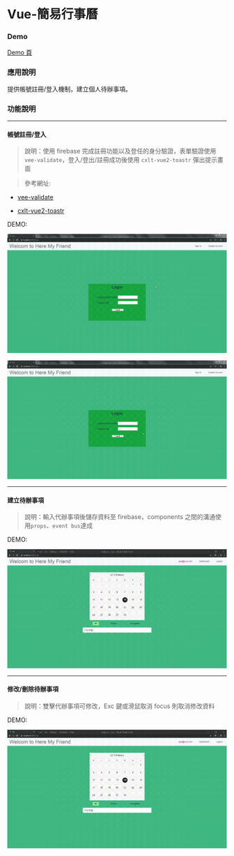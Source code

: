 # Vue-簡易行事曆

### Demo

[Demo 頁](https://rekklesyen.github.io/calendar)

### 應用說明

提供帳號註冊/登入機制，建立個人待辦事項。

### 功能說明

---

#### 帳號註冊/登入

> 說明：使用 firebase 完成註冊功能以及登任的身分驗證，表單驗證使用 `vee-validate`，登入/登出/註冊成功後使用 `cxlt-vue2-toastr` 彈出提示畫面

> 參考網址:

- [vee-validate](https://baianat.github.io/vee-validate/)

- [cxlt-vue2-toastr](https://github.com/chengxulvtu/cxlt-vue2-toastr)

DEMO:

![Register](https://github.com/RekklesYen/calendar/blob/master/gif/register.gif?raw=true 'Register')

![Login](https://github.com/RekklesYen/calendar/blob/master/gif/login.gif?raw=true 'Login')

---

#### 建立待辦事項

> 說明：輸入代辦事項後儲存資料至 firebase，components 之間的溝通使用`props`、`event bus`達成

DEMO:

![Add](https://github.com/RekklesYen/calendar/blob/master/gif/add.gif?raw=true 'add')

---

#### 修改/刪除待辦事項

> 說明：雙擊代辦事項可修改，Exc 鍵或滑鼠取消 focus 則取消修改資料

DEMO:

![Update](https://github.com/RekklesYen/calendar/blob/master/gif/add.gif?raw=true 'Update')
